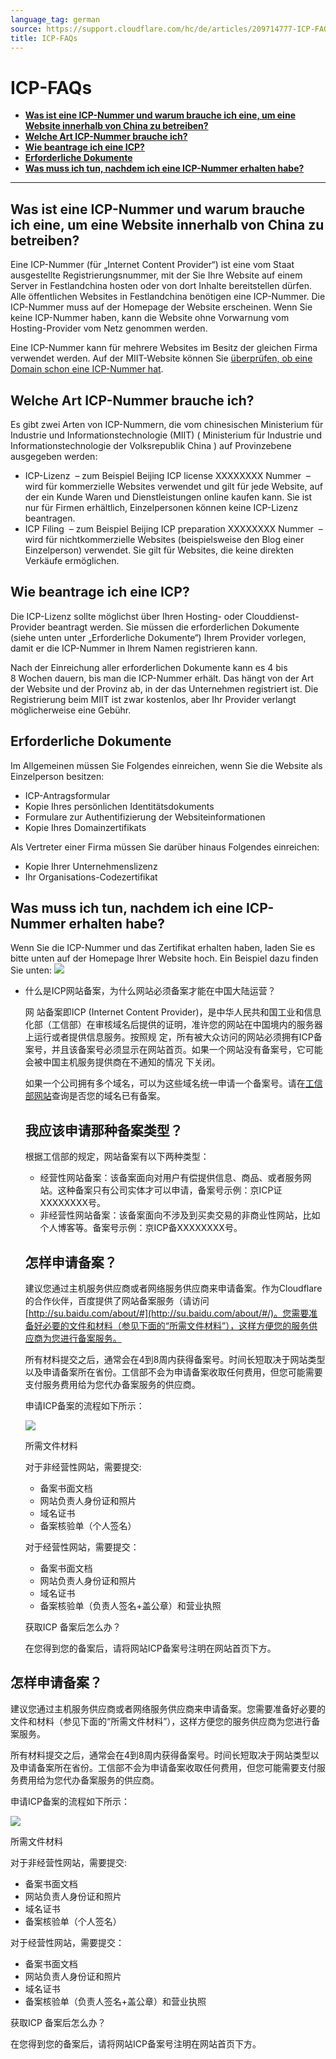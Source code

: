```yaml
---
language_tag: german
source: https://support.cloudflare.com/hc/de/articles/209714777-ICP-FAQs
title: ICP-FAQs 
---
```


# ICP-FAQs 



-   [**Was ist eine ICP-Nummer und warum brauche ich eine, um eine Website innerhalb von China zu betreiben?**](https://support.cloudflare.com/hc/de/articles/209714777-ICP-FAQs#What-is-an-icp)
-   [**Welche Art ICP-Nummer brauche ich?**](https://support.cloudflare.com/hc/de/articles/209714777-ICP-FAQs#which-type-of-icp)
-   [**Wie beantrage ich eine ICP?**](https://support.cloudflare.com/hc/de/articles/209714777-ICP-FAQs#how-do-i-apply)
-   [**Erforderliche Dokumente**](https://support.cloudflare.com/hc/de/articles/209714777-ICP-FAQs#required-documents)
-   [**Was muss ich tun, nachdem ich eine ICP-Nummer erhalten habe?**](https://support.cloudflare.com/hc/de/articles/209714777-ICP-FAQs#what-do-i-do)

___

## Was ist eine ICP-Nummer und warum brauche ich eine, um eine Website innerhalb von China zu betreiben?

Eine ICP-Nummer (für „Internet Content Provider“) ist eine vom Staat ausgestellte Registrierungsnummer, mit der Sie Ihre Website auf einem Server in Festlandchina hosten oder von dort Inhalte bereitstellen dürfen. Alle öffentlichen Websites in Festlandchina benötigen eine ICP-Nummer. Die ICP-Nummer muss auf der Homepage der Website erscheinen. Wenn Sie keine ICP-Nummer haben, kann die Website ohne Vorwarnung vom Hosting-Provider vom Netz genommen werden.

Eine ICP-Nummer kann für mehrere Websites im Besitz der gleichen Firma verwendet werden. Auf der MIIT-Website können Sie [überprüfen, ob eine Domain schon eine ICP-Nummer hat](http://www.beian.miit.gov.cn/publish/query/indexFirst.action).  

## Welche Art ICP-Nummer brauche ich?

Es gibt zwei Arten von ICP-Nummern, die vom chinesischen Ministerium für Industrie und Informationstechnologie (MIIT) ( Ministerium für Industrie und Informationstechnologie der Volksrepublik China ) auf Provinzebene ausgegeben werden:

-   ICP-Lizenz  – zum Beispiel Beijing ICP license XXXXXXXX Nummer  – wird für kommerzielle Websites verwendet und gilt für jede Website, auf der ein Kunde Waren und Dienstleistungen online kaufen kann. Sie ist nur für Firmen erhältlich, Einzelpersonen können keine ICP-Lizenz beantragen.
-   ICP Filing  – zum Beispiel Beijing ICP preparation XXXXXXXX Nummer  – wird für nichtkommerzielle Websites (beispielsweise den Blog einer Einzelperson) verwendet. Sie gilt für Websites, die keine direkten Verkäufe ermöglichen.

## Wie beantrage ich eine ICP?

Die ICP-Lizenz sollte möglichst über Ihren Hosting- oder Clouddienst-Provider beantragt werden. Sie müssen die erforderlichen Dokumente (siehe unten unter „Erforderliche Dokumente“) Ihrem Provider vorlegen, damit er die ICP-Nummer in Ihrem Namen registrieren kann.

Nach der Einreichung aller erforderlichen Dokumente kann es 4 bis 8 Wochen dauern, bis man die ICP-Nummer erhält. Das hängt von der Art der Website und der Provinz ab, in der das Unternehmen registriert ist. Die Registrierung beim MIIT ist zwar kostenlos, aber Ihr Provider verlangt möglicherweise eine Gebühr.

## Erforderliche Dokumente

Im Allgemeinen müssen Sie Folgendes einreichen, wenn Sie die Website als Einzelperson besitzen:

-   ICP-Antragsformular
-   Kopie Ihres persönlichen Identitätsdokuments
-   Formulare zur Authentifizierung der Websiteinformationen
-   Kopie Ihres Domainzertifikats

Als Vertreter einer Firma müssen Sie darüber hinaus Folgendes einreichen:

-   Kopie Ihrer Unternehmenslizenz
-   Ihr Organisations-Codezertifikat

## Was muss ich tun, nachdem ich eine ICP-Nummer erhalten habe?

Wenn Sie die ICP-Nummer und das Zertifikat erhalten haben, laden Sie es bitte unten auf der Homepage Ihrer Website hoch. Ein Beispiel dazu finden Sie unten: ![](/support/static/Screen_Shot_2015-09-13_at_7.12.19_PM.png)

-   什么是ICP网站备案，为什么网站必须备案才能在中国大陆运营？
    
    网 站备案即ICP (Internet Content Provider)，是中华人民共和国工业和信息化部（工信部）在审核域名后提供的证明，准许您的网站在中国境内的服务器上运行或者提供信息服务。按照规 定，所有被大众访问的网站必须拥有ICP备案号，并且该备案号必须显示在网站首页。如果一个网站没有备案号，它可能会被中国主机服务提供商在不通知的情况 下关闭。
    
    如果一个公司拥有多个域名，可以为这些域名统一申请一个备案号。请在[工信部网站](http://www.beian.miit.gov.cn/publish/query/indexFirst.action)查询是否您的域名已有备案。
    
    ## **我应该申请那种备案类型？**
    
    根据工信部的规定，网站备案有以下两种类型：
    
    -   经营性网站备案：该备案面向对用户有偿提供信息、商品、或者服务网站。这种备案只有公司实体才可以申请，备案号示例：京ICP证XXXXXXXX号。
    -   非经营性网站备案：该备案面向不涉及到买卖交易的非商业性网站，比如个人博客等。备案号示例：京ICP备XXXXXXXX号。
    
    ## **怎样申请备案？**
    
    建议您通过主机服务供应商或者网络服务供应商来申请备案。作为Cloudflare的合作伙伴，百度提供了网站备案服务（请访问[http://su.baidu.com/about/#](http://su.baidu.com/about/#/)。您需要准备好必要的文件和材料（参见下面的“所需文件材料”），这样方便您的服务供应商为您进行备案服务。
    
    所有材料提交之后，通常会在4到8周内获得备案号。时间长短取决于网站类型以及申请备案所在省份。工信部不会为申请备案收取任何费用，但您可能需要支付服务费用给为您代办备案服务的供应商。
    
    申请ICP备案的流程如下所示：
    
    ![](/support/static/icp.png)
    
    所需文件材料
    
    对于非经营性网站，需要提交:
    
    -   备案书面文档
    -   网站负责人身份证和照片
    -   域名证书
    -   备案核验单（个人签名）
    
    对于经营性网站，需要提交：
    
    -   备案书面文档
    -   网站负责人身份证和照片
    -   域名证书
    -   备案核验单（负责人签名+盖公章）和营业执照
    
    获取ICP 备案后怎么办？
    
    在您得到您的备案后，请将网站ICP备案号注明在网站首页下方。
    

## **怎样申请备案？**

建议您通过主机服务供应商或者网络服务供应商来申请备案。您需要准备好必要的文件和材料（参见下面的“所需文件材料”），这样方便您的服务供应商为您进行备案服务。

所有材料提交之后，通常会在4到8周内获得备案号。时间长短取决于网站类型以及申请备案所在省份。工信部不会为申请备案收取任何费用，但您可能需要支付服务费用给为您代办备案服务的供应商。

申请ICP备案的流程如下所示：

![](/support/static/icp.png)

所需文件材料

对于非经营性网站，需要提交:

-   备案书面文档
-   网站负责人身份证和照片
-   域名证书
-   备案核验单（个人签名）

对于经营性网站，需要提交：

-   备案书面文档
-   网站负责人身份证和照片
-   域名证书
-   备案核验单（负责人签名+盖公章）和营业执照

获取ICP 备案后怎么办？

在您得到您的备案后，请将网站ICP备案号注明在网站首页下方。
